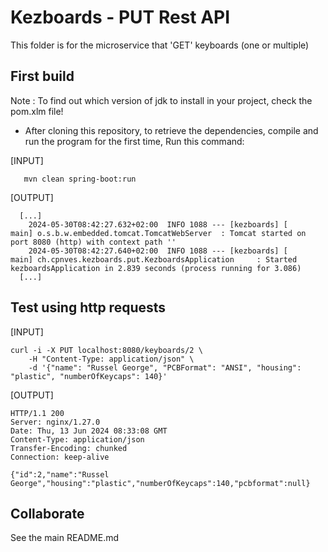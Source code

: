 # Kezboards - PUT Rest API

This folder is for the microservice that 'GET' keyboards (one or multiple)

## First build
Note : To find out which version of jdk to install in your project, check the pom.xlm file!

* After cloning this repository, to retrieve the dependencies, compile and run the program for the first time, Run this command:

[INPUT]
```
   mvn clean spring-boot:run
```

[OUTPUT]
```
  [...]
    2024-05-30T08:42:27.632+02:00  INFO 1088 --- [kezboards] [           main] o.s.b.w.embedded.tomcat.TomcatWebServer  : Tomcat started on port 8080 (http) with context path ''
    2024-05-30T08:42:27.640+02:00  INFO 1088 --- [kezboards] [           main] ch.cpnves.kezboards.put.KezboardsApplication     : Started kezboardsApplication in 2.839 seconds (process running for 3.086)
  [...]
```

## Test using http requests

[INPUT]
```
curl -i -X PUT localhost:8080/keyboards/2 \
    -H "Content-Type: application/json" \
    -d '{"name": "Russel George", "PCBFormat": "ANSI", "housing": "plastic", "numberOfKeycaps": 140}'
````

[OUTPUT]
```
HTTP/1.1 200 
Server: nginx/1.27.0
Date: Thu, 13 Jun 2024 08:33:08 GMT
Content-Type: application/json
Transfer-Encoding: chunked
Connection: keep-alive

{"id":2,"name":"Russel George","housing":"plastic","numberOfKeycaps":140,"pcbformat":null}
```

## Collaborate
See the main README.md